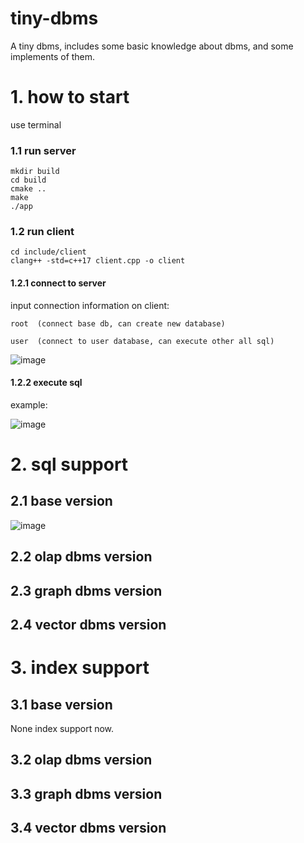 # tiny-dbms
A tiny dbms, includes some basic knowledge about dbms, and some implements of them.

# 1. how to start
use terminal
### 1.1 run server
```
mkdir build
cd build
cmake ..
make
./app
```
### 1.2 run client
```
cd include/client
clang++ -std=c++17 client.cpp -o client 
```
#### 1.2.1 connect to server
input connection information on client:
```
root  (connect base db, can create new database)
```
```
user  (connect to user database, can execute other all sql)
```
![image](https://github.com/user-attachments/assets/91296a86-6baf-44bd-a2f9-02e26d0bbb86)

#### 1.2.2 execute sql
example:

![image](https://github.com/user-attachments/assets/3b9aaa76-40c4-4e49-a849-1bfe0cac8d51)

# 2. sql support
## 2.1 base version
![image](https://github.com/user-attachments/assets/e4c5b122-cb99-46a9-a675-31d3d93d6d86)
## 2.2 olap dbms version
## 2.3 graph dbms version
## 2.4 vector dbms version

# 3. index support
## 3.1 base version
None index support now.
## 3.2 olap dbms version
## 3.3 graph dbms version
## 3.4 vector dbms version